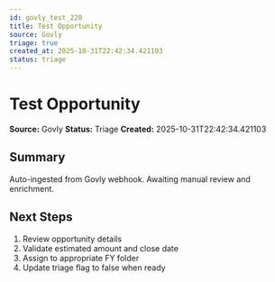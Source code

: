 ```yaml
---
id: govly_test_220
title: Test Opportunity
source: Govly
triage: true
created_at: 2025-10-31T22:42:34.421103
status: triage
---
```


# Test Opportunity

**Source:** Govly
**Status:** Triage
**Created:** 2025-10-31T22:42:34.421103

## Summary

Auto-ingested from Govly webhook. Awaiting manual review and enrichment.

## Next Steps

1. Review opportunity details
2. Validate estimated amount and close date
3. Assign to appropriate FY folder
4. Update triage flag to false when ready
